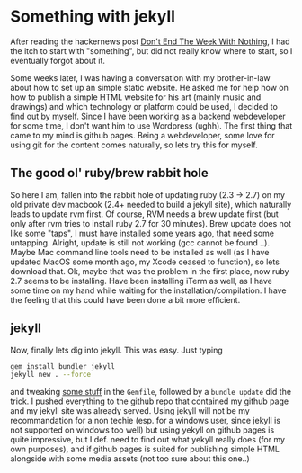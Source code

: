 # Something with jekyll
After reading the hackernews post [Don't End The Week With Nothing](https://training.kalzumeus.com/newsletters/archive/do-not-end-the-week-with-nothing), I had the itch to start with "something", but did not really know where to start, so I eventually forgot about it. 

Some weeks later, I was having a conversation with my brother-in-law about how to set up an simple static website. He asked me for help how on how to publish a simple HTML website for his art (mainly music and drawings) and which technology or platform could be used, I decided to find out by myself. Since I have been working as a backend webdeveloper for some time, I don't want him to use Wordpress (ughh). The first thing that came to my mind is github pages. Being a webdeveloper, some love for using git for the content comes naturally, so lets try this for myself.

## The good ol' ruby/brew rabbit hole

So here I am, fallen into the rabbit hole of updating ruby (2.3 -> 2.7) on my old private dev macbook (2.4+ needed to build a jekyll site), which naturally leads to update rvm first. Of course, RVM needs a brew update first (but only after rvm tries to install ruby 2.7 for 30 minutes). Brew update does not like some "taps", I must have installed some years ago, that need some untapping. Alright, update is still not working (gcc cannot be found ..). Maybe Mac command line tools need to be installed as well (as I have updated MacOS some month ago, my Xcode ceased to function), so lets download that. Ok, maybe that was the problem in the first place, now ruby 2.7 seems to be installing. Have been installing iTerm as well, as I have some time on my hand while waiting for the installation/compilation. I have the feeling that this could have been done a bit more efficient.

## jekyll

Now, finally lets dig into jekyll. This was easy.
Just typing 

```bash
gem install bundler jekyll
jekyll new . --force
```

and tweaking [some stuff](https://docs.github.com/en/pages/setting-up-a-github-pages-site-with-jekyll/creating-a-github-pages-site-with-jekyll#creating-your-site) in the `Gemfile`, followed by a `bundle update` did the trick. I pushed everything to the github repo that contained my github page and my jekyll site was already served. Using jekyll will not be my recommandation for a non techie (esp. for a windows user, since jekyll is not supported on windows too well) but using yekyll on github pages is quite impressive, but I def. need to find out what yekyll really does (for my own purposes), and if github pages is suited for publishing simple HTML alongside with some media assets (not too sure about this one..)